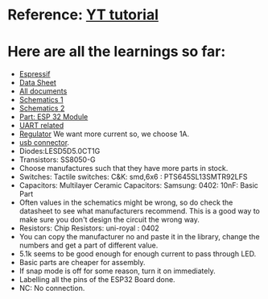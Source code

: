# Reference: [YT tutorial](https://www.youtube.com/watch?v=S_p0YV-JlfU&list=PLXvLToQzgzdehgGIB_mJdwagVTa91w8_s&index=2&t=2725s)
# Here are all the learnings so far:
- [Espressif](https://www.espressif.com/en/products/socs/esp32)
- [Data Sheet](https://www.espressif.com/sites/default/files/documentation/esp32-wroom-32e_esp32-wroom-32ue_datasheet_en.pdf)
- [All documents](https://docs.espressif.com/projects/esp-dev-kits/en/latest/esp32/esp32-devkitc/index.html)
- [Schematics 1](https://dl.espressif.com/dl/schematics/esp32_devkitc_v4_sch.pdf)
- [Schematics 2](https://dl.espressif.com/dl/schematics/ESP32-S2-DevKitM-1_V1_Schematics.pdf)
- [Part: ESP 32 Module](https://www.lcsc.com/product-detail/WiFi-Modules_Espressif-Systems-ESP32-WROOM-32E-N8_C701342.html)
- [UART related](https://www.lcsc.com/product-detail/USB-Converters_SKYWORKS-SILICON-LABS-CP2102N-A02-GQFN28R_C964632.html)
- [Regulator](https://www.lcsc.com/product-detail/Voltage-Regulators-Linear-Low-Drop-Out-LDO-Regulators_UMW-Youtai-Semiconductor-Co-Ltd-AMS1117-3-3_C347222.html)  We want more current so, we choose 1A. 
- [usb connector](https://www.lcsc.com/product-detail/span-style-background-color-ff0-USB-span-Connectors_MOLEX-1050170001_C136000.html).
- Diodes:LESD5D5.0CT1G
- Transistors: SS8050-G
- Choose manufactures such that they have more parts in stock.
- Switches: Tactile switches: C&K: smd,6x6 : PTS645SL13SMTR92LFS
- Capacitors: Multilayer Ceramic Capacitors: Samsung: 0402: 10nF: Basic Part
- Often values in the schematics might be wrong, so do check the datasheet to see what manufacturers recommend. This is a good way to make sure you don't design the circuit the wrong way.
- Resistors: Chip Resistors: uni-royal : 0402
- You can copy the manufacturer no and paste it in the library, change the numbers and get a part of different value.
- 5.1k seems to be good enough for enough current to pass through LED.
- Basic parts are cheaper for assembly.
- If snap mode is off for some reason, turn it on immediately.
- Labelling all the pins of the ESP32 Board done.
- NC: No connection. 
